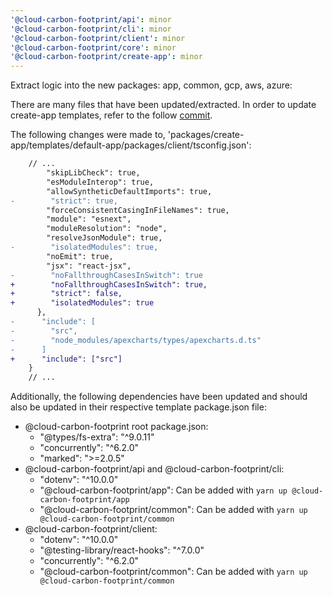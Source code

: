 ```yaml
---
'@cloud-carbon-footprint/api': minor
'@cloud-carbon-footprint/cli': minor
'@cloud-carbon-footprint/client': minor
'@cloud-carbon-footprint/core': minor
'@cloud-carbon-footprint/create-app': minor
---
```


Extract logic into the new packages: app, common, gcp, aws, azure:

There are many files that have been updated/extracted.
In order to update create-app templates, refer to the follow [commit](https://github.com/cloud-carbon-footprint/cloud-carbon-footprint/commit/8c6aaed52e9f3949e134852986d50362aad3367a).

The following changes were made to,
'packages/create-app/templates/default-app/packages/client/tsconfig.json':

```diff
    // ...
        "skipLibCheck": true,
        "esModuleInterop": true,
        "allowSyntheticDefaultImports": true,
-        "strict": true,
        "forceConsistentCasingInFileNames": true,
        "module": "esnext",
        "moduleResolution": "node",
        "resolveJsonModule": true,
-        "isolatedModules": true,
        "noEmit": true,
        "jsx": "react-jsx",
-        "noFallthroughCasesInSwitch": true
+        "noFallthroughCasesInSwitch": true,
+        "strict": false,
+        "isolatedModules": true
      },
-      "include": [
-        "src",
-        "node_modules/apexcharts/types/apexcharts.d.ts"
-      ]
+      "include": ["src"]
    }
    // ...
```

Additionally, the following dependencies have been updated and should also be updated in their respective template package.json file:
- @cloud-carbon-footprint root package.json:
  - "@types/fs-extra": "^9.0.11"
  - "concurrently": "^6.2.0"
  - "marked": ">=2.0.5"
- @cloud-carbon-footprint/api and @cloud-carbon-footprint/cli:  
  - "dotenv": "^10.0.0"
  - "@cloud-carbon-footprint/app": Can be added with `yarn up @cloud-carbon-footprint/app`
  - "@cloud-carbon-footprint/common": Can be added with `yarn up @cloud-carbon-footprint/common`
- @cloud-carbon-footprint/client:
    - "dotenv": "^10.0.0"
    - "@testing-library/react-hooks": "^7.0.0"
    - "concurrently": "^6.2.0"
    - "@cloud-carbon-footprint/common": Can be added with `yarn up @cloud-carbon-footprint/common`
    
